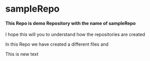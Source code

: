 # sampleRepo
<h4>This Repo is demo Repository with the name of sampleRepo</h4>
<p>I hope this will you to understand how the repositories are created</p>
<p> In this Repo we have created a different files and</p>
<p> This is new text</p>
